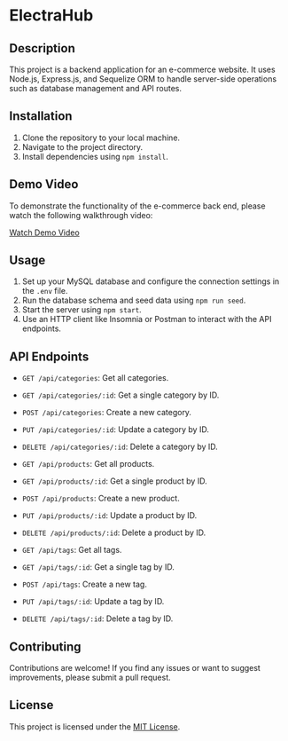 # ElectraHub

## Description
This project is a backend application for an e-commerce website. It uses Node.js, Express.js, and Sequelize ORM to handle server-side operations such as database management and API routes.

## Installation
1. Clone the repository to your local machine.
2. Navigate to the project directory.
3. Install dependencies using `npm install`.

## Demo Video

To demonstrate the functionality of the e-commerce back end, please watch the following walkthrough video:

[Watch Demo Video](https://drive.google.com/file/d/1qCbhNcp76ZGDYIBXIetf2kPSb0CNDQdH/view?usp=sharing)

## Usage
1. Set up your MySQL database and configure the connection settings in the `.env` file.
2. Run the database schema and seed data using `npm run seed`.
3. Start the server using `npm start`.
4. Use an HTTP client like Insomnia or Postman to interact with the API endpoints.

## API Endpoints
- `GET /api/categories`: Get all categories.
- `GET /api/categories/:id`: Get a single category by ID.
- `POST /api/categories`: Create a new category.
- `PUT /api/categories/:id`: Update a category by ID.
- `DELETE /api/categories/:id`: Delete a category by ID.

- `GET /api/products`: Get all products.
- `GET /api/products/:id`: Get a single product by ID.
- `POST /api/products`: Create a new product.
- `PUT /api/products/:id`: Update a product by ID.
- `DELETE /api/products/:id`: Delete a product by ID.

- `GET /api/tags`: Get all tags.
- `GET /api/tags/:id`: Get a single tag by ID.
- `POST /api/tags`: Create a new tag.
- `PUT /api/tags/:id`: Update a tag by ID.
- `DELETE /api/tags/:id`: Delete a tag by ID.

## Contributing
Contributions are welcome! If you find any issues or want to suggest improvements, please submit a pull request.

## License
This project is licensed under the [MIT License](LICENSE).